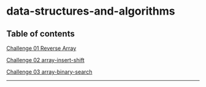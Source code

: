 # data-structures-and-algorithms

## Table of contents

[Challenge 01 Reverse Array](./readMeFiles/CC01.md)

[Challenge 02 array-insert-shift](./readMeFiles/CC02.md)

[Challenge 03 array-binary-search](./readMeFiles/CC03.md)

---
